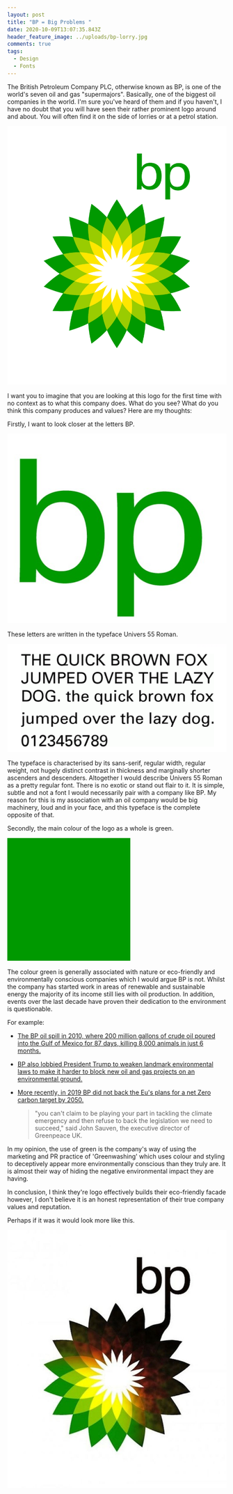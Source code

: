 ```yaml
---
layout: post
title: "BP = Big Problems "
date: 2020-10-09T13:07:35.843Z
header_feature_image: ../uploads/bp-lorry.jpg
comments: true
tags:
  - Design
  - Fonts
---
```

The British Petroleum Company PLC, otherwise known as BP, is one of the world's seven oil and gas "supermajors". Basically, one of the biggest oil companies in the world. I'm sure you've heard of them and if you haven't, I have no doubt that you will have seen their rather prominent logo around and about. You will often find it on the side of lorries or at a petrol station. 

![BP Logo](../uploads/bp-logo.jpeg "bp logo")

I want you to imagine that you are looking at this logo for the first time with no context as to what this company does. What do you see? What do you think this company produces and values? Here are my thoughts: 

Firstly, I want to look closer at the letters BP. 

![bp letters](../uploads/bp-letters.jpeg "bp letters")

 These letters are written in the typeface Univers 55 Roman. 

![Univers 55 Roman](../uploads/univers-55-romans.png "Univers 55 Roman")

The typeface is characterised by its sans-serif, regular width, regular weight, not hugely distinct contrast in thickness and marginally shorter ascenders and descenders. Altogether I would describe Univers 55 Roman as a pretty regular font. There is no exotic or stand out flair to it. It is simple, subtle and not a font I would necessarily pair with a company like BP. My reason for this is my association with an oil company would be big machinery, loud and in your face, and this typeface is the complete opposite of that. 

Secondly, the main colour of the logo as a whole is green. 

![bp green](../uploads/bp-green.png "#009900 - Darker green used for writing")

The colour green is generally associated with nature or eco-friendly and environmentally conscious companies which I would argue BP is not. Whilst the company has started work in areas of renewable and sustainable energy the majority of its income still lies with oil production. In addition, events over the last decade have proven their dedication to the environment is questionable. 

For example: 

* [The BP oil spill in 2010, where 200 million gallons of crude oil poured into the Gulf of Mexico for 87 days, killing 8,000 animals in just 6 months. ](https://www.dosomething.org/us/facts/11-facts-about-bp-oil-spill#fn1)
* [BP also lobbied President Trump to weaken landmark environmental laws to make it harder to block new oil and gas projects on an environmental ground. ](https://unearthed.greenpeace.org/2020/01/23/bp-lobbied-trump-climate-change-oil/)
* [More recently, in 2019 BP did not back the Eu's plans for a net Zero carbon target by 2050. ](https://www.theguardian.com/environment/2019/jun/20/uks-big-energy-firms-accused-of-failing-to-tackle-climate-crisis)

  > "you can't claim to be playing your part in tackling the climate emergency and then refuse to back the legislation we need to succeed," said John Sauven, the executive director of Greenpeace UK. 

In my opinion, the use of green is the company's way of using the marketing and PR practice of 'Greenwashing' which uses colour and styling to deceptively appear more environmentally conscious than they truly are. It is almost their way of hiding the negative environmental impact they are having. 

In conclusion, I think they're logo effectively builds their eco-friendly facade however, I don't believe it is an honest representation of their true company values and reputation. 

Perhaps if it was it would look more like this.

![bp pollution logo](../uploads/bp-pollution.jpg "BP pollution logo")